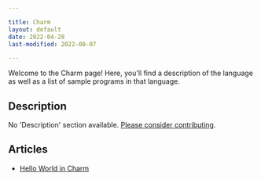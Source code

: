 ```yaml
---

title: Charm
layout: default
date: 2022-04-28
last-modified: 2022-08-07

---
```


Welcome to the Charm page! Here, you'll find a description of the language as well as a list of sample programs in that language.

## Description

No 'Description' section available. [Please consider contributing](https://github.com/TheRenegadeCoder/sample-programs-website).

## Articles

- [Hello World in Charm](https://sampleprograms.io/projects/hello-world/charm)